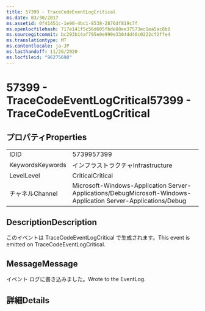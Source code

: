 ```yaml
---
title: 57399 - TraceCodeEventLogCritical
ms.date: 03/30/2017
ms.assetid: 0f41451c-1e90-4bc1-8538-2876df819c7f
ms.openlocfilehash: 717e141f5c56d605fbde88ee37573ec1ea5ac8b8
ms.sourcegitcommit: bc293b14af795e0e999e3304dd40c0222cf2ffe4
ms.translationtype: MT
ms.contentlocale: ja-JP
ms.lasthandoff: 11/26/2020
ms.locfileid: "96275698"
---
```

# <a name="57399---tracecodeeventlogcritical"></a><span data-ttu-id="f49f7-102">57399 - TraceCodeEventLogCritical</span><span class="sxs-lookup"><span data-stu-id="f49f7-102">57399 - TraceCodeEventLogCritical</span></span>

## <a name="properties"></a><span data-ttu-id="f49f7-103">プロパティ</span><span class="sxs-lookup"><span data-stu-id="f49f7-103">Properties</span></span>  
  
|||  
|-|-|  
|<span data-ttu-id="f49f7-104">ID</span><span class="sxs-lookup"><span data-stu-id="f49f7-104">ID</span></span>|<span data-ttu-id="f49f7-105">57399</span><span class="sxs-lookup"><span data-stu-id="f49f7-105">57399</span></span>|  
|<span data-ttu-id="f49f7-106">Keywords</span><span class="sxs-lookup"><span data-stu-id="f49f7-106">Keywords</span></span>|<span data-ttu-id="f49f7-107">インフラストラクチャ</span><span class="sxs-lookup"><span data-stu-id="f49f7-107">Infrastructure</span></span>|  
|<span data-ttu-id="f49f7-108">Level</span><span class="sxs-lookup"><span data-stu-id="f49f7-108">Level</span></span>|<span data-ttu-id="f49f7-109">Critical</span><span class="sxs-lookup"><span data-stu-id="f49f7-109">Critical</span></span>|  
|<span data-ttu-id="f49f7-110">チャネル</span><span class="sxs-lookup"><span data-stu-id="f49f7-110">Channel</span></span>|<span data-ttu-id="f49f7-111">Microsoft-Windows-Application Server-Applications/Debug</span><span class="sxs-lookup"><span data-stu-id="f49f7-111">Microsoft-Windows-Application Server-Applications/Debug</span></span>|  
  
## <a name="description"></a><span data-ttu-id="f49f7-112">Description</span><span class="sxs-lookup"><span data-stu-id="f49f7-112">Description</span></span>  

 <span data-ttu-id="f49f7-113">このイベントは TraceCodeEventLogCritical で生成されます。</span><span class="sxs-lookup"><span data-stu-id="f49f7-113">This event is emitted on TraceCodeEventLogCritical.</span></span>  
  
## <a name="message"></a><span data-ttu-id="f49f7-114">Message</span><span class="sxs-lookup"><span data-stu-id="f49f7-114">Message</span></span>  

 <span data-ttu-id="f49f7-115">イベント ログに書き込みました。</span><span class="sxs-lookup"><span data-stu-id="f49f7-115">Wrote to the EventLog.</span></span>  
  
## <a name="details"></a><span data-ttu-id="f49f7-116">詳細</span><span class="sxs-lookup"><span data-stu-id="f49f7-116">Details</span></span>
